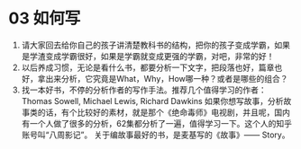 # 03 如何写

1. 请大家回去给你自己的孩子讲清楚教科书的结构，把你的孩子变成学霸，如果是学渣变成学霸很好，如果是学霸就变成更强的学霸，对吧，非常的好！
2. 以后养成习惯，无论是看什么书，都要分析一下文字，把段落也好，篇章也好，拿出来分析，它究竟是What，Why，How哪一种？或者是哪些的组合？
3. 找一本好书，不停的分析作者的写作手法。推荐几个值得学习的作者：
Thomas Sowell, Michael Lewis, Richard Dawkins
如果你想写故事，分析故事类的话，有个比较好的素材，就是那个《绝命毒师》电视剧，并且呢，国内有一个人做了很多的分析，62集都分析了一遍，值得学习一下。这个人的知乎账号叫“八周影记”。
关于编故事最好的书，是麦基写的《故事》—— Story。
